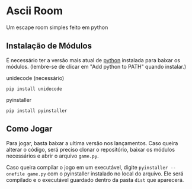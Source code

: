 # Ascii Room
Um escape room simples feito em python

## Instalação de Módulos
É necessário ter a versão mais atual de [python](https://www.python.org/) instalada para baixar os módulos. (lembre-se de clicar em "Add python to PATH" quando instalar.)

unidecode (necessário)
  ```
  pip install unidecode
  ```
pyinstaller
  ```
  pip install pyinstaller
  ```
## Como Jogar
Para jogar, basta baixar a ultima versão nos lançamentos. Caso queira alterar o código, será preciso clonar o repositório, baixar os módulos necessários e abrir o arquivo `game.py`.

Caso queira compilar o jogo em um executável, digite ```pyinstaller --onefile game.py``` com o pyinstaller instalado no local do arquivo. Ele será compilado e o executável guardado dentro da pasta `dist` que aparecerá.
